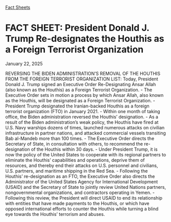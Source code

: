 [Fact Sheets](https://www.whitehouse.gov/fact-sheets/)

# 					FACT SHEET: President Donald J. Trump Re-designates the Houthis as a Foreign Terrorist Organization				

January 22, 2025

REVERSING THE BIDEN ADMINISTRATION’S REMOVAL OF THE HOUTHIS FROM THE FOREIGN TERRORIST ORGANIZATION LIST: Today, President Donald J. Trump signed an Executive Order Re-Designating Ansar Allah (also known as the Houthis) as a Foreign Terrorist Organization.
    - The Executive Order sets in motion a process by which Ansar Allah, also known as the Houthis, will be designated as a Foreign Terrorist Organization.       - President Trump designated the Iranian-backed Houthis as a foreign terrorist organization (FTO) in January 2021.
      - Within one month of taking office, the Biden administration reversed the Houthis’ designation.
      - As a result of the Biden administration’s weak policy, the Houthis have fired at U.S. Navy warships dozens of times, launched numerous attacks on civilian infrastructure in partner nations, and attacked commercial vessels transiting Bab al-Mandeb more than 100 times.
      - The Executive Order directs the Secretary of State, in consultation with others, to recommend the re-designation of the Houthis within 30 days. 
    - Under President Trump, it is now the policy of the United States to cooperate with its regional partners to eliminate the Houthis’ capabilities and operations, deprive them of resources, and thereby end their attacks on U.S. personnel and civilians, U.S. partners, and maritime shipping in the Red Sea.
    - Following the Houthis’ re-designation as an FTO, the Executive Order also directs the Administrator of the United States Agency for International Development (USAID) and the Secretary of State to jointly review United Nations partners, nongovernmental organizations, and contractors operating in Yemen.
    - Following this review, the President will direct USAID to end its relationship with entities that have made payments to the Houthis, or which have opposed international efforts to counter the Houthis while turning a blind eye towards the Houthis’ terrorism and abuses.
